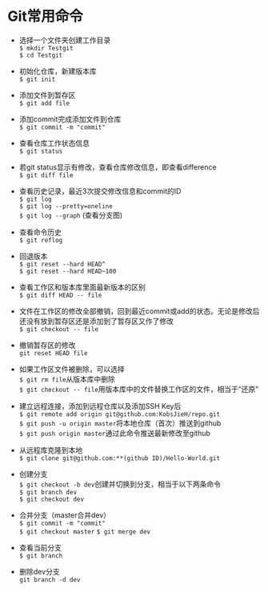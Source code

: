 Git常用命令
=============

* 选择一个文件夹创建工作目录  
`$ mkdir Testgit`  
`$ cd Testgit`  

* 初始化仓库，新建版本库  
`$ git init`  

* 添加文件到暂存区  
`$ git add file`  

* 添加commit完成添加文件到仓库  
`$ git commit -m "commit"`  

* 查看仓库工作状态信息  
`$ git status`  

* 若git status显示有修改，查看仓库修改信息，即查看difference  
`$ git diff file`  

* 查看历史记录，最近3次提交修改信息和commit的ID  
`$ git log`  
`$ git log --pretty=oneline`  
`$ git log --graph` (查看分支图)

* 查看命令历史  
`$ git reflog`  

* 回退版本  
`$ git reset --hard HEAD^`  
`$ git reset --hard HEAD~100`  

* 查看工作区和版本库里面最新版本的区别  
`$ git diff HEAD -- file`  

* 文件在工作区的修改全部撤销，回到最近commit或add的状态。无论是修改后还没有放到暂存区还是添加到了暂存区又作了修改  
`$ git checkout -- file`  

* 撤销暂存区的修改  
`git reset HEAD file`  

* 如果工作区文件被删除，可以选择  
`$ git rm file`从版本库中删除  
`$ git checkout -- file`用版本库中的文件替换工作区的文件，相当于“还原”  

* 建立远程连接，添加到远程仓库以及添加SSH Key后  
`$ git remote add origin git@github.com:KobsJieH/repo.git`  
`$ git push -u origin master`将本地仓库（首次）推送到github  
`$ git push origin master`通过此命令推送最新修改至github  

* 从远程库克隆到本地  
`$ git clone git@github.com:**(github ID)/Hello-World.git`  

* 创建分支  
`$ git checkout -b dev`创建并切换到分支，相当于以下两条命令  
`$ git branch dev`  
`$ git checkout dev`  

* 合并分支（master合并dev）  
`$ git commit -m "commit"`  
`$ git checkout master`
`$ git merge dev`  

* 查看当前分支  
`$ git branch`  

* 删除dev分支  
`git branch -d dev`  
